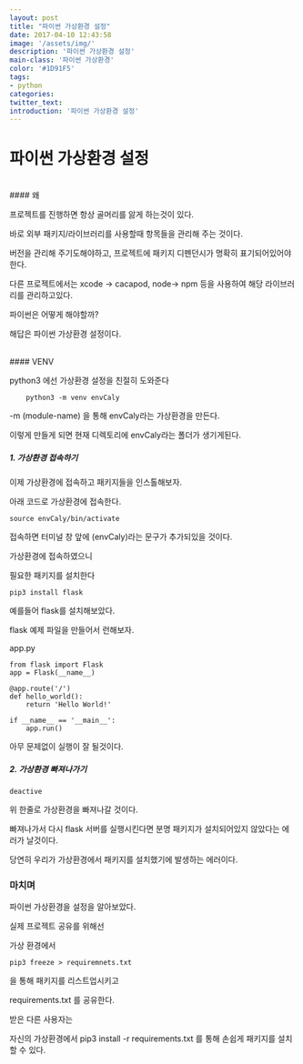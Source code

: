 ```yaml
---
layout: post
title: "파이썬 가상환경 설정"
date: 2017-04-10 12:43:58
image: '/assets/img/'
description: '파이썬 가상환경 설정'
main-class: '파이썬 가상환경'
color: '#1D91F5'
tags:
- python
categories:
twitter_text:
introduction: '파이썬 가상환경 설정'
---
```


# 파이썬 가상환경 설정



<br>	
#### 왜

프로젝트를 진행하면 항상 골머리를 앓게 하는것이 있다.

바로 외부 패키지/라이브러리를 사용할때 항목들을 관리해 주는 것이다.

버전을 관리해 주기도해야하고,
프로젝트에 패키지 디펜던시가 명확히 표기되어있어야 한다.

다른 프로젝트에서는 
xcode -> cacapod, node-> npm 등을 사용하여 해당 라이브러리를 관리하고있다.

파이썬은 어떻게 해야할까? 

해답은 파이썬 가상환경 설정이다.

<br>
#### VENV

python3 에선 가상환경 설정을 친절히 도와준다


~~~
	python3 -m venv envCaly
~~~

-m (module-name) 을 통해 envCaly라는 가상환경을 만든다.

이렇게 만들게 되면 현재 디렉토리에 envCaly라는 폴더가 생기게된다.

##### 1. 가상환경 접속하기

이제 가상환경에 접속하고 패키지들을 인스톨해보자.

아래 코드로 가상환경에 접속한다.

~~~
source envCaly/bin/activate
~~~

접속하면  터미널 창 앞에 (envCaly)라는 문구가 추가되있을 것이다.

가상환경에 접속하였으니

필요한 패키지를 설치한다

~~~
pip3 install flask
~~~

예를들어 flask를 설치해보았다.

flask 예제 파일을 만들어서 런해보자.

app.py

~~~
from flask import Flask
app = Flask(__name__)

@app.route('/')
def hello_world():
    return 'Hello World!'

if __name__ == '__main__':
    app.run()

~~~

아무 문제없이 실행이 잘 될것이다.



##### 2. 가상환경 빠져나가기

~~~
deactive
~~~ 

위 한줄로 가상환경을 빠져나갈 것이다.

빠져나가서 다시 flask 서버를 실행시킨다면 분명 패키지가 설치되어있지 않았다는 에러가 날것이다.

당연히 우리가 가상환경에서 패키지를 설치했기에 발생하는 에러이다.



### 마치며

파이썬 가상환경을 설정을 알아보았다.

실제 프로젝트 공유를 위해선 

가상 환경에서 

~~~
pip3 freeze > requiremnets.txt
~~~

을 통해 패키지를 리스트업시키고

requirements.txt 를 공유한다.

받은 다른 사용자는 

자신의 가상환경에서 pip3 install -r requirements.txt 를 통해 손쉽게 패키지를 설치 할 수 있다.

